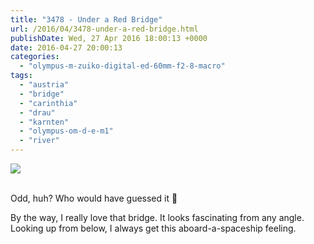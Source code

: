 ```yaml
---
title: "3478 - Under a Red Bridge"
url: /2016/04/3478-under-a-red-bridge.html
publishDate: Wed, 27 Apr 2016 18:00:13 +0000
date: 2016-04-27 20:00:13
categories: 
  - "olympus-m-zuiko-digital-ed-60mm-f2-8-macro"
tags: 
  - "austria"
  - "bridge"
  - "carinthia"
  - "drau"
  - "karnten"
  - "olympus-om-d-e-m1"
  - "river"
---
```

<div class="container">
<div class="center"><a target="_blank" href="https://d25zfm9zpd7gm5.cloudfront.net/1200x1200/2016/20160101_152859_lr.jpg"><img class="webfeedsFeaturedVisual" src="https://d25zfm9zpd7gm5.cloudfront.net/0600x0600/2016/20160101_152859_lr.jpg" /></a></div>
</div>
<br />

Odd, huh? Who would have guessed it 🙂

By the way, I really love that bridge. It looks fascinating from any angle. Looking up from below, I always get this aboard-a-spaceship feeling. 
